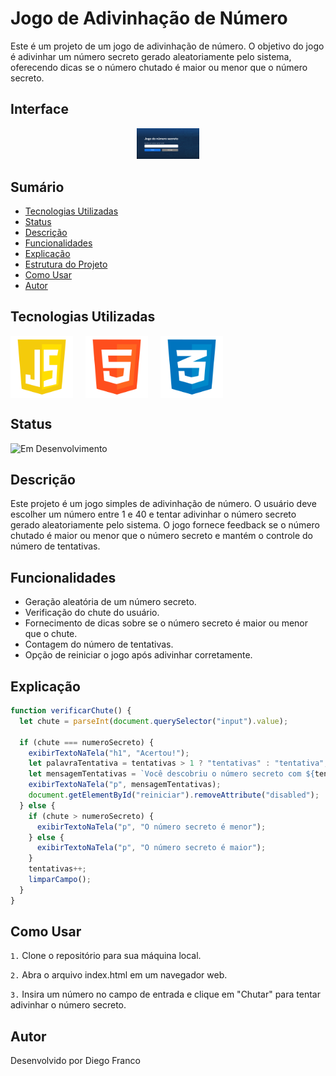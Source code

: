 # Jogo de Adivinhação de Número

Este é um projeto de um jogo de adivinhação de número. O objetivo do jogo é adivinhar um número secreto gerado aleatoriamente pelo sistema, oferecendo dicas se o número chutado é maior ou menor que o número secreto.

## Interface

<div align="center">
  <img src="img/logo.png" alt="Imagem do Projeto" width="100">
</div>

## Sumário

- [Tecnologias Utilizadas](#tecnologias-utilizadas)
- [Status](#status)
- [Descrição](#descrição)
- [Funcionalidades](#funcionalidades)
- [Explicação](#explicação)
- [Estrutura do Projeto](#estrutura-do-projeto)
- [Como Usar](#como-usar)
- [Autor](#autor)

## Tecnologias Utilizadas

<div style="display: flex; flex-direction: row;">
  <div style="margin-right: 20px; display: flex; justify-content: flex-start;">
    <img src="img/js.png" alt="Logo Linguagem" width="100"/>
  </div>
  <div style="margin-right: 20px; display: flex; justify-content: flex-start;">
    <img src="img/html.png" alt="Logo Linguagem" width="100"/>
  </div>
  <div style="margin-right: 20px; display: flex; justify-content: flex-start;">
    <img src="img/css.png" alt="Logo Linguagem" width="100"/>
  </div>
</div>

## Status

![Em Desenvolvimento](http://img.shields.io/static/v1?label=STATUS&message=EM%20DESENVOLVIMENTO&color=RED&style=for-the-badge)

<!-- -->

## Descrição

Este projeto é um jogo simples de adivinhação de número. O usuário deve escolher um número entre 1 e 40 e tentar adivinhar o número secreto gerado aleatoriamente pelo sistema. O jogo fornece feedback se o número chutado é maior ou menor que o número secreto e mantém o controle do número de tentativas.

## Funcionalidades

- Geração aleatória de um número secreto.
- Verificação do chute do usuário.
- Fornecimento de dicas sobre se o número secreto é maior ou menor que o chute.
- Contagem do número de tentativas.
- Opção de reiniciar o jogo após adivinhar corretamente.

## Explicação

```javascript
function verificarChute() {
  let chute = parseInt(document.querySelector("input").value);

  if (chute === numeroSecreto) {
    exibirTextoNaTela("h1", "Acertou!");
    let palavraTentativa = tentativas > 1 ? "tentativas" : "tentativa";
    let mensagemTentativas = `Você descobriu o número secreto com ${tentativas} ${palavraTentativa}!`;
    exibirTextoNaTela("p", mensagemTentativas);
    document.getElementById("reiniciar").removeAttribute("disabled");
  } else {
    if (chute > numeroSecreto) {
      exibirTextoNaTela("p", "O número secreto é menor");
    } else {
      exibirTextoNaTela("p", "O número secreto é maior");
    }
    tentativas++;
    limparCampo();
  }
}
```

## Como Usar

`1.` Clone o repositório para sua máquina local.

`2.` Abra o arquivo index.html em um navegador web.

`3.` Insira um número no campo de entrada e clique em "Chutar" para tentar adivinhar o número secreto.

## Autor

Desenvolvido por Diego Franco
